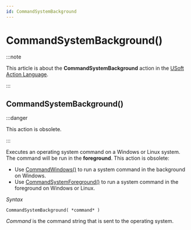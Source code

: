 ```yaml
---
id: CommandSystemBackground
---
```


# CommandSystemBackground()




:::note

This article is about the **CommandSystemBackground** action in the [USoft Action Language](/Task_flow/Action_Language_reference/USoft_Action_Language.md).

:::

## **CommandSystemBackground()**


:::danger

This action is obsolete.

:::

Executes an operating system command on a Windows or Linux system. The command will be run in the **foreground**. This action is obsolete:

- Use [CommandWindows()](/Task_flow/Action_Language_reference_A-C/CommandWindows.md) to run a system command in the background on Windows.
- Use [CommandSystemForeground()](/Task_flow/Action_Language_reference_A-C/CommandSystemForeground.md) to run a system command in the foreground on Windows or Linux.

*Syntax*

```
CommandSystemBackground( *command* )
```

*Command* is the command string that is sent to the operating system.